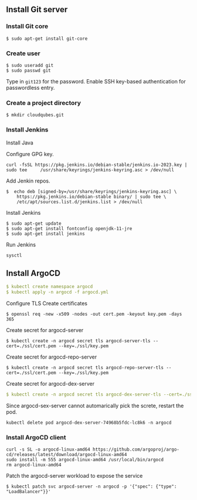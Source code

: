



## Install Git server

### Install Git core

```shell
$ sudo apt-get install git-core
```

### Create user

```shell
$ sudo useradd git
$ sudo passwd git
```

Type in `git123` for the password.
Enable SSH key-based authentication for passwordless entry.


### Create a project directory

```shell
$ mkdir cloudqubes.git
```

### Install Jenkins

Install Java



Configure GPG key.

```shell
curl -fsSL https://pkg.jenkins.io/debian-stable/jenkins.io-2023.key | sudo tee     /usr/share/keyrings/jenkins-keyring.asc > /dev/null
```

Add Jenkin repos.
```shell
$  echo deb [signed-by=/usr/share/keyrings/jenkins-keyring.asc] \
    https://pkg.jenkins.io/debian-stable binary/ | sudo tee \
    /etc/apt/sources.list.d/jenkins.list > /dev/null
```

Install Jenkins
```shell
$ sudo apt-get update
$ sudo apt-get install fontconfig openjdk-11-jre
$ sudo apt-get install jenkins
```

Run Jenkins
```shell
sysctl
```

## Install ArgoCD

```yaml
$ kubectl create namespace argocd
$ kubectl apply -n argocd -f argocd.yml
```


Configure TLS
Create certificates
```shell
$ openssl req -new -x509 -nodes -out cert.pem -keyout key.pem -days 365
```

Create secret for argocd-server
```shell
$ kubectl create -n argocd secret tls argocd-server-tls --cert=./ssl/cert.pem --key=./ssl/key.pem
```

Create secret for argocd-repo-server
```shell
$ kubectl create -n argocd secret tls argocd-repo-server-tls --cert=./ssl/cert.pem --key=./ssl/key.pem
```

Create secret for argocd-dex-server
```yaml
$ kubectl create -n argocd secret tls argocd-dex-server-tls --cert=./ssl/cert.pem --key=./ssl/key.pem

```

Since argocd-sex-server cannot automarically pick the screte, restart the pod.

```shell
kubectl delete pod argocd-dex-server-74968b5fdc-lc8k6 -n argocd
```

### Install ArgoCD client

```shell
curl -s SL -o argocd-linux-amd64 https://github.com/argoproj/argo-cd/releases/latest/download/argocd-linux-amd64
sudo install -m 555 argocd-linux-amd64 /usr/local/bin/argocd
rm argocd-linux-amd64
```


Patch the argocd-server workload to expose the service
```shell
$ kubectl patch svc argocd-server -n argocd -p '{"spec": {"type": "LoadBalancer"}}'
```
